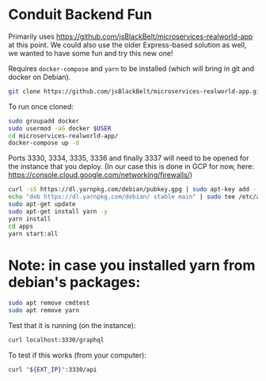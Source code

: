 # Conduit Backend Fun
Primarily uses https://github.com/jsBlackBelt/microservices-realworld-app at this point. 
We could also use the older Express-based solution as well, we wanted to have some fun and try this new one!


Requires `docker-compose` and `yarn` to be installed (which will bring in git and docker on Debian). 

```bash
git clone https://github.com/jsBlackBelt/microservices-realworld-app.git
```

To run once cloned: 

```bash
sudo groupadd docker
sudo usermod -aG docker $USER
cd microservices-realworld-app/
docker-compose up -d
```

Ports 3330, 3334, 3335, 3336 and finally 3337 will need to be opened for the instance that you deploy. (In our case this is done in GCP for now, here: https://console.cloud.google.com/networking/firewalls/)

```bash
curl -sS https://dl.yarnpkg.com/debian/pubkey.gpg | sudo apt-key add -
echo "deb https://dl.yarnpkg.com/debian/ stable main" | sudo tee /etc/apt/sources.list.d/yarn.list
sudo apt-get update
sudo apt-get install yarn -y
yarn install
cd apps
yarn start:all
```

# Note: in case you installed yarn from debian's packages: 

```bash
sudo apt remove cmdtest
sudo apt remove yarn
```

Test that it is running (on the instance):

```bash
curl localhost:3330/graphql
```

To test if this works (from your computer):

```bash
curl "${EXT_IP}":3330/api
```

